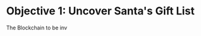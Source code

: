 # Objective 1: Uncover Santa's Gift List

The Blockchain to be inv
<!--stackedit_data:
eyJoaXN0b3J5IjpbLTE4MTYyNDM2NTQsNzMwOTk4MTE2XX0=
-->